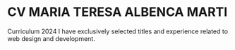 # CV MARIA TERESA ALBENCA MARTI

Curriculum 2024 
I have exclusively selected titles and experience related to web design and development.